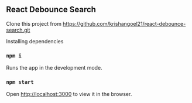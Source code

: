 ## React Debounce Search

Clone this project from https://github.com/krishangoel21/react-debounce-search.git

Installing dependencies

### `npm i`

Runs the app in the development mode.

### `npm start`

Open [http://localhost:3000](http://localhost:3000) to view it in the browser.

